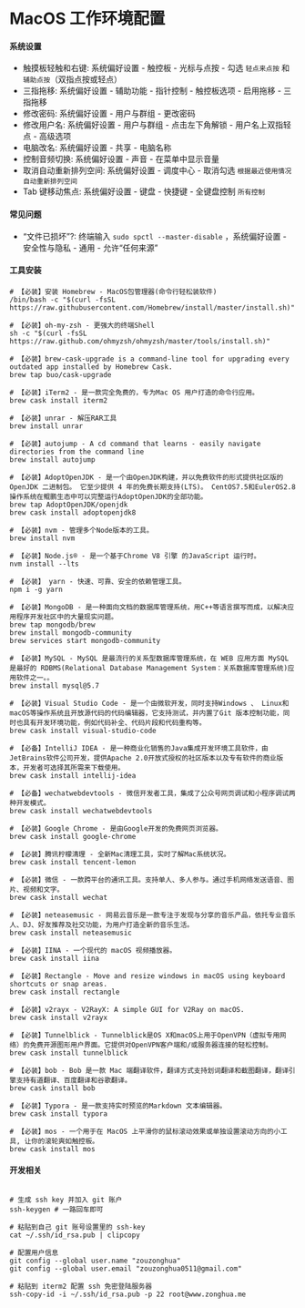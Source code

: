 # MacOS 工作环境配置

#### 系统设置

- 触摸板轻触和右键: 系统偏好设置 - 触控板 - 光标与点按 - 勾选 `轻点来点按` 和 `辅助点按`（双指点按或轻点）
- 三指拖移: 系统偏好设置 - 辅助功能 - 指针控制 - 触控板选项 - 启用拖移 - 三指拖移
- 修改密码: 系统偏好设置 - 用户与群组 - 更改密码
- 修改用户名: 系统偏好设置 - 用户与群组 - 点击左下角解锁 - 用户名上双指轻点 - 高级选项
- 电脑改名: 系统偏好设置 - 共享 - 电脑名称
- 控制音频切换: 系统偏好设置 - 声音 - 在菜单中显示音量 
- 取消自动重新排列空间: 系统偏好设置 - 调度中心 - 取消勾选 `根据最近使用情况自动重新排列空间`
- Tab 键移动焦点: 系统偏好设置 - 键盘 - 快捷键 - 全键盘控制 `所有控制`

#### 常见问题

- “文件已损坏”?: 终端输入 `sudo spctl --master-disable` ，系统偏好设置 - 安全性与隐私 - 通用 - 允许“任何来源”

#### 工具安装

```shell
# 【必装】安装 Homebrew - MacOS包管理器(命令行轻松装软件)
/bin/bash -c "$(curl -fsSL https://raw.githubusercontent.com/Homebrew/install/master/install.sh)"

# 【必装】oh-my-zsh - 更强大的终端Shell
sh -c "$(curl -fsSL https://raw.github.com/ohmyzsh/ohmyzsh/master/tools/install.sh)"

# 【必装】brew-cask-upgrade is a command-line tool for upgrading every outdated app installed by Homebrew Cask.
brew tap buo/cask-upgrade

# 【必装】iTerm2 - 是一款完全免费的，专为Mac OS 用户打造的命令行应用。
brew cask install iterm2

# 【必装】unrar - 解压RAR工具
brew install unrar

# 【必装】autojump - A cd command that learns - easily navigate directories from the command line
brew install autojump

# 【必装】AdoptOpenJDK - 是一个由OpenJDK构建，并以免费软件的形式提供社区版的 OpenJDK 二进制包。 它至少提供 4 年的免费长期支持(LTS)。 CentOS7.5和EulerOS2.8操作系统在鲲鹏生态中可以完整运行AdoptOpenJDK的全部功能。
brew tap AdoptOpenJDK/openjdk
brew cask install adoptopenjdk8

# 【必装】nvm - 管理多个Node版本的工具。
brew install nvm

# 【必装】Node.js® - 是一个基于Chrome V8 引擎 的JavaScript 运行时。
nvm install --lts

# 【必装】 yarn - 快速、可靠、安全的依赖管理工具。
npm i -g yarn

# 【必装】MongoDB - 是一种面向文档的数据库管理系统，用C++等语言撰写而成，以解决应用程序开发社区中的大量现实问题。
brew tap mongodb/brew
brew install mongodb-community
brew services start mongodb-community

# 【必装】MySQL - MySQL 是最流行的关系型数据库管理系统，在 WEB 应用方面 MySQL 是最好的 RDBMS(Relational Database Management System：关系数据库管理系统)应用软件之一。。
brew install mysql@5.7

# 【必装】Visual Studio Code - 是一个由微软开发，同时支持Windows 、 Linux和macOS等操作系统且开放源代码的代码编辑器，它支持测试，并内置了Git 版本控制功能，同时也具有开发环境功能，例如代码补全、代码片段和代码重构等。
brew cask install visual-studio-code

# 【必备】IntelliJ IDEA - 是一种商业化销售的Java集成开发环境工具软件，由JetBrains软件公司开发，提供Apache 2.0开放式授权的社区版本以及专有软件的商业版本，开发者可选择其所需来下载使用。
brew cask install intellij-idea

# 【必备】wechatwebdevtools - 微信开发者工具，集成了公众号网页调试和小程序调试两种开发模式。
brew cask install wechatwebdevtools

# 【必装】Google Chrome - 是由Google开发的免费网页浏览器。
brew cask install google-chrome

# 【必装】腾讯柠檬清理 - 全新Mac清理工具，实时了解Mac系统状况。
brew cask install tencent-lemon

# 【必装】微信 - 一款跨平台的通讯工具。支持单人、多人参与。通过手机网络发送语音、图片、视频和文字。
brew cask install wechat

# 【必装】neteasemusic - 网易云音乐是一款专注于发现与分享的音乐产品，依托专业音乐人、DJ、好友推荐及社交功能，为用户打造全新的音乐生活。
brew cask install neteasemusic

# 【必装】IINA - 一个现代的 macOS 视频播放器。
brew cask install iina

# 【必装】Rectangle - Move and resize windows in macOS using keyboard shortcuts or snap areas.
brew cask install rectangle

# 【必装】v2rayx - V2RayX: A simple GUI for V2Ray on macOS.
brew cask install v2rayx

# 【必装】Tunnelblick - Tunnelblick是OS X和macOS上用于OpenVPN（虚拟专用网络）的免费开源图形用户界面。它提供对OpenVPN客户端和/或服务器连接的轻松控制。
brew cask install tunnelblick

# 【必装】bob - Bob 是一款 Mac 端翻译软件，翻译方式支持划词翻译和截图翻译，翻译引擎支持有道翻译、百度翻译和谷歌翻译。
brew cask install bob

# 【必装】Typora - 是一款支持实时预览的Markdown 文本编辑器。
brew cask install typora

# 【必装】mos - 一个用于在 MacOS 上平滑你的鼠标滚动效果或单独设置滚动方向的小工具, 让你的滚轮爽如触控板。
brew cask install mos

```

#### 开发相关

```shell

# 生成 ssh key 并加入 git 账户
ssh-keygen # 一路回车即可

# 粘贴到自己 git 账号设置里的 ssh-key
cat ~/.ssh/id_rsa.pub | clipcopy

# 配置用户信息
git config --global user.name "zouzonghua"
git config --global user.email "zouzonghua0511@gmail.com"

# 粘贴到 iterm2 配置 ssh 免密登陆服务器
ssh-copy-id -i ~/.ssh/id_rsa.pub -p 22 root@www.zonghua.me
```



